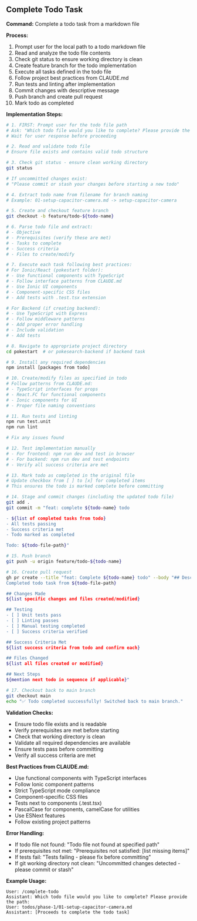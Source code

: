 ## Complete Todo Task

**Command:** Complete a todo task from a markdown file

**Process:**
1. Prompt user for the local path to a todo markdown file
2. Read and analyze the todo file contents
3. Check git status to ensure working directory is clean
4. Create feature branch for the todo implementation
5. Execute all tasks defined in the todo file
6. Follow project best practices from CLAUDE.md
7. Run tests and linting after implementation
8. Commit changes with descriptive message
9. Push branch and create pull request
10. Mark todo as completed

**Implementation Steps:**
```bash
# 1. FIRST: Prompt user for the todo file path
# Ask: "Which todo file would you like to complete? Please provide the path:"
# Wait for user response before proceeding

# 2. Read and validate todo file
# Ensure file exists and contains valid todo structure

# 3. Check git status - ensure clean working directory
git status

# If uncommitted changes exist:
# "Please commit or stash your changes before starting a new todo"

# 4. Extract todo name from filename for branch naming
# Example: 01-setup-capacitor-camera.md -> setup-capacitor-camera

# 5. Create and checkout feature branch
git checkout -b feature/todo-${todo-name}

# 6. Parse todo file and extract:
# - Objective
# - Prerequisites (verify these are met)
# - Tasks to complete
# - Success criteria
# - Files to create/modify

# 7. Execute each task following best practices:
# For Ionic/React (pokestart folder):
# - Use functional components with TypeScript
# - Follow interface patterns from CLAUDE.md
# - Use Ionic UI components
# - Component-specific CSS files
# - Add tests with .test.tsx extension

# For Backend (if creating backend):
# - Use TypeScript with Express
# - Follow middleware patterns
# - Add proper error handling
# - Include validation
# - Add tests

# 8. Navigate to appropriate project directory
cd pokestart  # or pokesearch-backend if backend task

# 9. Install any required dependencies
npm install [packages from todo]

# 10. Create/modify files as specified in todo
# Follow patterns from CLAUDE.md:
# - TypeScript interfaces for props
# - React.FC for functional components
# - Ionic components for UI
# - Proper file naming conventions

# 11. Run tests and linting
npm run test.unit
npm run lint

# Fix any issues found

# 12. Test implementation manually
# - For frontend: npm run dev and test in browser
# - For backend: npm run dev and test endpoints
# - Verify all success criteria are met

# 13. Mark todo as completed in the original file
# Update checkbox from [ ] to [x] for completed items
# This ensures the todo is marked complete before committing

# 14. Stage and commit changes (including the updated todo file)
git add .
git commit -m "feat: complete ${todo-name} todo

- ${list of completed tasks from todo}
- All tests passing
- Success criteria met
- Todo marked as completed

Todo: ${todo-file-path}"

# 15. Push branch
git push -u origin feature/todo-${todo-name}

# 16. Create pull request
gh pr create --title "feat: Complete ${todo-name} todo" --body "## Description
Completed todo task from ${todo-file-path}

## Changes Made
${list specific changes and files created/modified}

## Testing
- [ ] Unit tests pass
- [ ] Linting passes
- [ ] Manual testing completed
- [ ] Success criteria verified

## Success Criteria Met
${list success criteria from todo and confirm each}

## Files Changed
${list all files created or modified}

## Next Steps
${mention next todo in sequence if applicable}"

# 17. Checkout back to main branch
git checkout main
echo "✅ Todo completed successfully! Switched back to main branch."
```

**Validation Checks:**
- Ensure todo file exists and is readable
- Verify prerequisites are met before starting
- Check that working directory is clean
- Validate all required dependencies are available
- Ensure tests pass before committing
- Verify all success criteria are met

**Best Practices from CLAUDE.md:**
- Use functional components with TypeScript interfaces
- Follow Ionic component patterns
- Strict TypeScript mode compliance
- Component-specific CSS files
- Tests next to components (.test.tsx)
- PascalCase for components, camelCase for utilities
- Use ESNext features
- Follow existing project patterns

**Error Handling:**
- If todo file not found: "Todo file not found at specified path"
- If prerequisites not met: "Prerequisites not satisfied: [list missing items]"
- If tests fail: "Tests failing - please fix before committing"
- If git working directory not clean: "Uncommitted changes detected - please commit or stash"

**Example Usage:**
```
User: /complete-todo
Assistant: Which todo file would you like to complete? Please provide the path:
User: todos/phase-1/01-setup-capacitor-camera.md
Assistant: [Proceeds to complete the todo task]
